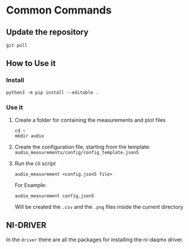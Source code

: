 # Common Commands

## Update the repository

```console
git pull
```

## How to Use it

### Install

```console
python3 -m pip install --editable .
```

### Use it

1. Create a folder for containing the measurements and plot files

   ```console
   cd ~
   mkdir audio
   ```

2. Create the configuration file, starting from the template: `audio_measurements/config/config_template.json5`
3. Run the cli script

   ```console
   audio_measurement <config.json5 file>
   ```

   For Example:

   ```console
   audio_measurement config.json5
   ```

   Will be created the `.csv` and the `.png` files inside the current directory

## NI-DRIVER

In the `driver` there are all the packages for installing the ni-daqmx driver.
